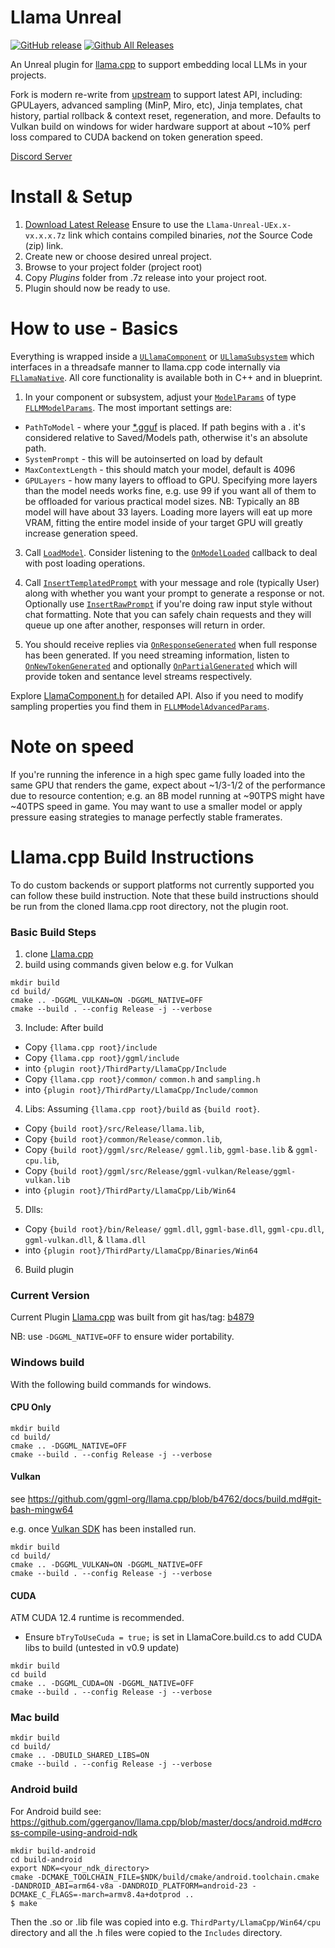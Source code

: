 # Llama Unreal

[![GitHub release](https://img.shields.io/github/release/getnamo/Llama-Unreal.svg)](https://github.com/getnamo/Llama-Unreal/releases)
[![Github All Releases](https://img.shields.io/github/downloads/getnamo/Llama-Unreal/total.svg)](https://github.com/getnamo/Llama-Unreal/releases)

An Unreal plugin for [llama.cpp](https://github.com/ggml-org/llama.cpp) to support embedding local LLMs in your projects.

Fork is modern re-write from [upstream](https://github.com/mika314/UELlama) to support latest API, including: GPULayers, advanced sampling (MinP, Miro, etc), Jinja templates, chat history, partial rollback & context reset, regeneration, and more. Defaults to Vulkan build on windows for wider hardware support at about ~10% perf loss compared to CUDA backend on token generation speed. 


[Discord Server](https://discord.gg/qfJUyxaW4s)

# Install & Setup

1. [Download Latest Release](https://github.com/getnamo/Llama-Unreal/releases) Ensure to use the `Llama-Unreal-UEx.x-vx.x.x.7z` link which contains compiled binaries, *not* the Source Code (zip) link.
2. Create new or choose desired unreal project.
3. Browse to your project folder (project root)
4. Copy *Plugins* folder from .7z release into your project root.
5. Plugin should now be ready to use.

# How to use - Basics

Everything is wrapped inside a [`ULlamaComponent`](https://github.com/getnamo/Llama-Unreal/blob/ae243df80150b94219911f8a9f36012373336dd9/Source/LlamaCore/Public/LlamaComponent.h#L17) or [`ULlamaSubsystem`](https://github.com/getnamo/Llama-Unreal/blob/ae243df80150b94219911f8a9f36012373336dd9/Source/LlamaCore/Public/LlamaSubsystem.h#L16) which interfaces in a threadsafe manner to llama.cpp code internally via [`FLlamaNative`](https://github.com/getnamo/Llama-Unreal/blob/ae243df80150b94219911f8a9f36012373336dd9/Source/LlamaCore/Public/LlamaNative.h#L14). All core functionality is available both in C++ and in blueprint.

1) In your component or subsystem, adjust your [`ModelParams`](https://github.com/getnamo/Llama-Unreal/blob/ae243df80150b94219911f8a9f36012373336dd9/Source/LlamaCore/Public/LlamaComponent.h#L62) of type [`FLLMModelParams`](https://github.com/getnamo/Llama-Unreal/blob/ae243df80150b94219911f8a9f36012373336dd9/Source/LlamaCore/Public/LlamaDataTypes.h#L208). The most important settings are:
  - `PathToModel` - where your [*.gguf](https://huggingface.co/docs/hub/en/gguf) is placed. If path begins with a . it's considered relative to Saved/Models path, otherwise it's an absolute path.
  - `SystemPrompt` - this will be autoinserted on load by default
  - `MaxContextLength` - this should match your model, default is 4096
  - `GPULayers` - how many layers to offload to GPU. Specifying more layers than the model needs works fine, e.g. use 99 if you want all of them to be offloaded for various practical model sizes. NB: Typically an 8B model will have about 33 layers. Loading more layers will eat up more VRAM, fitting the entire model inside of your target GPU will greatly increase generation speed.

3) Call [`LoadModel`](https://github.com/getnamo/Llama-Unreal/blob/ae243df80150b94219911f8a9f36012373336dd9/Source/LlamaCore/Public/LlamaComponent.h#L78). Consider listening to the [`OnModelLoaded`](https://github.com/getnamo/Llama-Unreal/blob/ae243df80150b94219911f8a9f36012373336dd9/Source/LlamaCore/Public/LlamaComponent.h#L54) callback to deal with post loading operations.

2) Call [`InsertTemplatedPrompt`](https://github.com/getnamo/Llama-Unreal/blob/ae243df80150b94219911f8a9f36012373336dd9/Source/LlamaCore/Public/LlamaComponent.h#L101) with your message and role (typically User) along with whether you want your prompt to generate a response or not. Optionally use [`InsertRawPrompt`](https://github.com/getnamo/Llama-Unreal/blob/ae243df80150b94219911f8a9f36012373336dd9/Source/LlamaCore/Public/LlamaComponent.h#L108) if you're doing raw input style without chat formatting. Note that you can safely chain requests and they will queue up one after another, responses will return in order.

3) You should receive replies via [`OnResponseGenerated`](https://github.com/getnamo/Llama-Unreal/blob/ae243df80150b94219911f8a9f36012373336dd9/Source/LlamaCore/Public/LlamaComponent.h#L36) when full response has been generated. If you need streaming information, listen to [`OnNewTokenGenerated`](https://github.com/getnamo/Llama-Unreal/blob/ae243df80150b94219911f8a9f36012373336dd9/Source/LlamaCore/Public/LlamaComponent.h#L32) and optionally [`OnPartialGenerated`](https://github.com/getnamo/Llama-Unreal/blob/ae243df80150b94219911f8a9f36012373336dd9/Source/LlamaCore/Public/LlamaComponent.h#L40) which will provide token and sentance level streams respectively.

Explore [LlamaComponent.h](https://github.com/getnamo/Llama-Unreal/blob/ae243df80150b94219911f8a9f36012373336dd9/Source/LlamaCore/Public/LlamaComponent.h) for detailed API. Also if you need to modify sampling properties you find them in [`FLLMModelAdvancedParams`](https://github.com/getnamo/Llama-Unreal/blob/ae243df80150b94219911f8a9f36012373336dd9/Source/LlamaCore/Public/LlamaDataTypes.h#L49).


# Note on speed

If you're running the inference in a high spec game fully loaded into the same GPU that renders the game, expect about ~1/3-1/2 of the performance due to resource contention; e.g. an 8B model running at ~90TPS might have ~40TPS speed in game. You may want to use a smaller model or apply pressure easing strategies to manage perfectly stable framerates.

# Llama.cpp Build Instructions

To do custom backends or support platforms not currently supported you can follow these build instruction. Note that these build instructions should be run from the cloned llama.cpp root directory, not the plugin root.

### Basic Build Steps
1. clone [Llama.cpp](https://github.com/ggml-org/llama.cpp)
2. build using commands given below e.g. for Vulkan
```
mkdir build
cd build/
cmake .. -DGGML_VULKAN=ON -DGGML_NATIVE=OFF
cmake --build . --config Release -j --verbose
```
3. Include: After build 
- Copy `{llama.cpp root}/include`
- Copy `{llama.cpp root}/ggml/include`
- into `{plugin root}/ThirdParty/LlamaCpp/Include`
- Copy `{llama.cpp root}/common/` `common.h` and `sampling.h` 
- into `{plugin root}/ThirdParty/LlamaCpp/Include/common`

4. Libs: Assuming `{llama.cpp root}/build` as `{build root}`. 

- Copy `{build root}/src/Release/llama.lib`, 
- Copy `{build root}/common/Release/common.lib`, 
- Copy `{build root}/ggml/src/Release/` `ggml.lib`, `ggml-base.lib` & `ggml-cpu.lib`, 
- Copy `{build root}/ggml/src/Release/ggml-vulkan/Release/ggml-vulkan.lib` 
- into `{plugin root}/ThirdParty/LlamaCpp/Lib/Win64`

5. Dlls: 
- Copy `{build root}/bin/Release/` `ggml.dll`, `ggml-base.dll`, `ggml-cpu.dll`, `ggml-vulkan.dll`, & `llama.dll` 
- into `{plugin root}/ThirdParty/LlamaCpp/Binaries/Win64`
6. Build plugin

### Current Version
Current Plugin [Llama.cpp](https://github.com/ggml-org/llama.cpp) was built from git has/tag: [b4879](https://github.com/ggml-org/llama.cpp/tree/b4879)

NB: use `-DGGML_NATIVE=OFF` to ensure wider portability.


### Windows build
With the following build commands for windows.

#### CPU Only

```
mkdir build
cd build/
cmake .. -DGGML_NATIVE=OFF
cmake --build . --config Release -j --verbose
```
#### Vulkan

see https://github.com/ggml-org/llama.cpp/blob/b4762/docs/build.md#git-bash-mingw64

e.g. once [Vulkan SDK](https://vulkan.lunarg.com/sdk/home#windows) has been installed run.

```
mkdir build
cd build/
cmake .. -DGGML_VULKAN=ON -DGGML_NATIVE=OFF
cmake --build . --config Release -j --verbose
```

#### CUDA

ATM CUDA 12.4 runtime is recommended.

- Ensure `bTryToUseCuda = true;` is set in LlamaCore.build.cs to add CUDA libs to build (untested in v0.9 update)

```
mkdir build
cd build
cmake .. -DGGML_CUDA=ON -DGGML_NATIVE=OFF
cmake --build . --config Release -j --verbose
```

### Mac build

```
mkdir build
cd build/
cmake .. -DBUILD_SHARED_LIBS=ON
cmake --build . --config Release -j --verbose
```

### Android build

For Android build see: https://github.com/ggerganov/llama.cpp/blob/master/docs/android.md#cross-compile-using-android-ndk

```
mkdir build-android
cd build-android
export NDK=<your_ndk_directory>
cmake -DCMAKE_TOOLCHAIN_FILE=$NDK/build/cmake/android.toolchain.cmake -DANDROID_ABI=arm64-v8a -DANDROID_PLATFORM=android-23 -DCMAKE_C_FLAGS=-march=armv8.4a+dotprod ..
$ make
```

Then the .so or .lib file was copied into e.g. `ThirdParty/LlamaCpp/Win64/cpu` directory and all the .h files were copied to the `Includes` directory.
